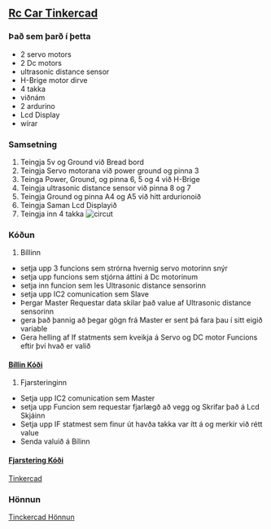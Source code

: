 ## [Rc Car Tinkercad](https://www.tinkercad.com/things/67nPdctYZgX-car/editel?sharecode=fHQJBpK-BEL3owfgGd8jFX-ldt88Felxd8lBaDWrvVY)
### Það sem þarð í þetta
 * 2 servo motors
 * 2 Dc motors
 * ultrasonic distance sensor
 * H-Brige motor dirve
 * 4 takka 
 * viðnám
 * 2 ardurino
 * Lcd Display
 * wírar
### Samsetning
  1. Teingja 5v og Ground við Bread bord
  1. Teingja Servo motorana við power ground og pinna 3
  1. Teinga Power, Ground, og pinna 6, 5 og 4 við H-Brige 
  1. Teingja ultrasonic distance sensor við pinna 8 og 7
  1. Teingja Ground og pinna A4 og A5 við hitt ardurionoið
  1. Teingja Saman Lcd Displayið
  1. Teingja inn 4 takka
![circut](https://github.com/Tardis2105/Verksmidja/blob/master/Rc%20car/Citcut.png)
### Kóðun
1. Bíllinn 
 * setja upp 3 funcions sem strórna hvernig servo motorinn snýr 
 * setja upp funcions sem stjórna áttini á Dc motorinum
 * setja inn funcion sem les Ultrasonic distance sensorinn
 * setja upp IC2 comunication sem Slave
 * Þergar Master Requestar data skilar það value af Ultrasonic distance sensorinn
 * gera það þannig að þegar gögn frá Master er sent þá fara þau í sitt eigið variable
 * Gera helling af If statments sem kveikja á Servo og DC motor Funcions eftir því hvað er valið
 #### [Bíllin Kóði](https://github.com/Tardis2105/Verksmidja/blob/master/Rc%20car/Rc%20Car..ino)
 1. Fjarsteringinn
 * Setja upp IC2 comunication sem Master
 * setja upp Funcion sem requestar fjarlægð að vegg og Skrifar það á Lcd Skjáinn 
 * Setja upp IF statmest sem finur út havða takka var ítt á og merkir við rétt value
 * Senda valuið á Bílinn
 #### [Fjarstering Kóði](https://github.com/Tardis2105/Verksmidja/blob/master/Rc%20car/Controler.ino)
 [Tinkercad](https://www.tinkercad.com/things/67nPdctYZgX-car/editel?sharecode=fHQJBpK-BEL3owfgGd8jFX-ldt88Felxd8lBaDWrvVY)
 ### Hönnun
 [Tinckercad Hönnun](https://www.tinkercad.com/things/ctOUQt1nk8s-rc-car/edit?sharecode=ZhOycxg5g-h4x8SwpXJ3j1ZHdYJqIiJnIg_Ib6-h4QI)
